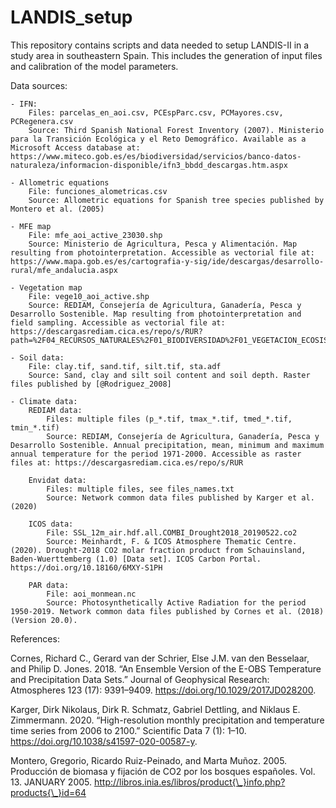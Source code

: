 # LANDIS_setup

This repository contains scripts and data needed to setup LANDIS-II in a study area in southeastern Spain. This includes the generation of input files and calibration of the model parameters.

Data sources:

	- IFN:
		Files: parcelas_en_aoi.csv, PCEspParc.csv, PCMayores.csv, PCRegenera.csv
		Source: Third Spanish National Forest Inventory (2007). Ministerio para la Transición Ecológica y el Reto Demográfico. Available as a Microsoft Access database at: https://www.miteco.gob.es/es/biodiversidad/servicios/banco-datos-naturaleza/informacion-disponible/ifn3_bbdd_descargas.htm.aspx

	- Allometric equations
		File: funciones_alometricas.csv
		Source: Allometric equations for Spanish tree species published by Montero et al. (2005)

	- MFE map
		File: mfe_aoi_active_23030.shp
		Source: Ministerio de Agricultura, Pesca y Alimentación. Map resulting from photointerpretation. Accessible as vectorial file at: https://www.mapa.gob.es/es/cartografia-y-sig/ide/descargas/desarrollo-rural/mfe_andalucia.aspx

	- Vegetation map
		File: vege10_aoi_active.shp
		Source: REDIAM, Consejería de Agricultura, Ganadería, Pesca y Desarrollo Sostenible. Map resulting from photointerpretation and field sampling. Accessible as vectorial file at: https://descargasrediam.cica.es/repo/s/RUR?path=%2F04_RECURSOS_NATURALES%2F01_BIODIVERSIDAD%2F01_VEGETACION_ECOSISTEMAS%2F01_VEGETACION_NATURAL%2F02_ECOSISTEMAS_FORESTALES%2F01_VEGETACION_10000

	- Soil data: 
		File: clay.tif, sand.tif, silt.tif, sta.adf
		Source: Sand, clay and silt soil content and soil depth. Raster files published by [@Rodriguez_2008]

	- Climate data:
		REDIAM data:
			Files: multiple files (p_*.tif, tmax_*.tif, tmed_*.tif, tmin_*.tif)
			Source: REDIAM, Consejería de Agricultura, Ganadería, Pesca y Desarrollo Sostenible. Annual precipitation, mean, minimum and maximum annual temperature for the period 1971-2000. Accessible as raster files at: https://descargasrediam.cica.es/repo/s/RUR

		Envidat data:	
			Files: multiple files, see files_names.txt
			Source: Network common data files published by Karger et al. (2020)
			
		ICOS data:
			File: SSL_12m_air.hdf.all.COMBI_Drought2018_20190522.co2
			Source: Meinhardt, F. & ICOS Atmosphere Thematic Centre. (2020). Drought-2018 CO2 molar fraction product from Schauinsland, Baden-Wuerttemberg (1.0) [Data set]. ICOS Carbon Portal. https://doi.org/10.18160/6MXY-S1PH
				
		PAR data:
			File: aoi_monmean.nc 
			Source: Photosynthetically Active Radiation for the period 1950-2019. Network common data files published by Cornes et al. (2018) (Version 20.0). 

References:

Cornes, Richard C., Gerard van der Schrier, Else J.M. van den Besselaar, and Philip D. Jones. 2018. “An Ensemble Version of the E-OBS Temperature and Precipitation Data Sets.” Journal of Geophysical Research: Atmospheres 123 (17): 9391–9409. https://doi.org/10.1029/2017JD028200.

Karger, Dirk Nikolaus, Dirk R. Schmatz, Gabriel Dettling, and Niklaus E. Zimmermann. 2020. “High-resolution monthly precipitation and temperature time series from 2006 to 2100.” Scientific Data 7 (1): 1–10. https://doi.org/10.1038/s41597-020-00587-y.

Montero, Gregorio, Ricardo Ruiz-Peinado, and Marta Muñoz. 2005. Producción de biomasa y fijación de CO2 por los bosques españoles. Vol. 13. JANUARY 2005. http://libros.inia.es/libros/product{\_}info.php?products{\_}id=64